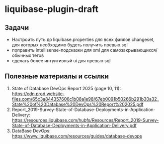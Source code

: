 # liquibase-plugin-draft  
## Задачи
- Настроить путь до liquibase.properties для всех файлов changeset, для которых необходимо будеть получить превью sql
- поправить intellisense-подсказки для xml для самозакрывающихся/обычных тегов
- сделать более интуитивный ui для превью sql

## Полезные материалы и ссылки
1. State of Database DevOps Report 2025 (page 10, 11): https://cdn.prod.website-files.com/65c3a844357606c1b08a1e98/67eb0091b50266b291b30a32_State%20of%20Database%20DevOps%20Report%202025.pdf
2. Report_2019-Survey-State-of-Database-Deployments-in-Application-Delivery: https://resources.liquibase.com/hubfs/Resources/Report_2019-Survey-State-of-Database-Deployments-in-Application-Delivery.pdf
3. DataBase DevOps: https://www.liquibase.com/resources/guides/database-devops


